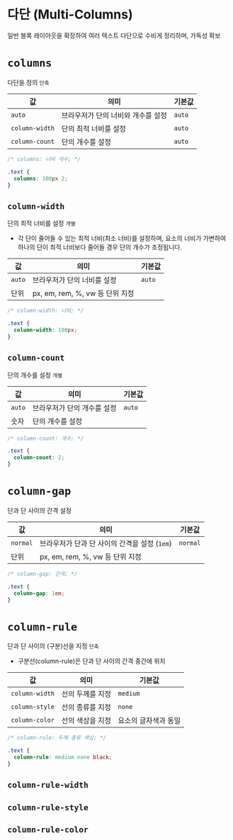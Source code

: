 # 다단 (Multi-Columns)

일반 블록 레이아웃을 확장하여 여러 텍스트 다단으로 수비게 정리하며, 가독성 확보

# `columns`

다단을 정의 <kbd>`단축`</kdb>

| 값             | 의미                               | 기본값 |
| -------------- | ---------------------------------- | ------ |
| `auto`         | 브라우저가 단의 너비와 개수를 설정 | `auto` |
| `column-width` | 단의 최적 너비를 설정              | `auto` |
| `column-count` | 단의 개수를 설정                   | `auto` |

```css
/* columns: 너비 개수; */

.text {
  columns: 100px 2;
}
```

## `column-width`

단의 최적 너비를 설정 <kbd>`개별`</kdb>

- 각 단이 줄어들 수 있는 최적 너비(최소 너비)를 설정하며, 요소의 너비가 가변하여 하나의 단이 최적 너비보다 줄어들 경우 단의 개수가 조정됩니다.

| 값     | 의미                            | 기본값 |
| ------ | ------------------------------- | ------ |
| `auto` | 브라우저가 단의 너비를 설정     | `auto` |
| 단위   | px, em, rem, %, vw 등 단위 지정 |        |

```css
/* column-width: 너비; */

.text {
  column-width: 100px;
}
```

## `column-count`

단의 개수를 설정 <kbd>`개별`</kdb>

| 값     | 의미                        | 기본값 |
| ------ | --------------------------- | ------ |
| `auto` | 브라우저가 단의 개수를 설정 | `auto` |
| 숫자   | 단의 개수를 설정            |        |

```css
/* column-count: 개수; */

.text {
  column-count: 2;
}
```

# `column-gap`

단과 단 사이의 간격 설정

| 값       | 의미                                          | 기본값   |
| -------- | --------------------------------------------- | -------- |
| `normal` | 브라우저가 단과 단 사이의 간격을 설정 (`1em`) | `normal` |
| 단위     | px, em, rem, %, vw 등 단위 지정               |          |

```css
/* column-gap: 간격; */

.text {
  column-gap: 1em;
}
```

# `column-rule`

단과 단 사이의 (구분)선을 지정 <kbd>`단축`</kdb>

- 구분선(column-rule)은 단과 단 사이의 간격 중간에 위치

| 값             | 의미             | 기본값               |
| -------------- | ---------------- | -------------------- |
| `column-width` | 선의 두께를 지정 | `medium`             |
| `column-style` | 선의 종류를 지정 | `none`               |
| `column-color` | 선의 색상을 지정 | 요소의 글자색과 동일 |

```css
/* column-rule: 두께 종류 색상; */

.text {
  column-rule: medium none black;
}
```

## `column-rule-width`

## `column-rule-style`

## `column-rule-color`
